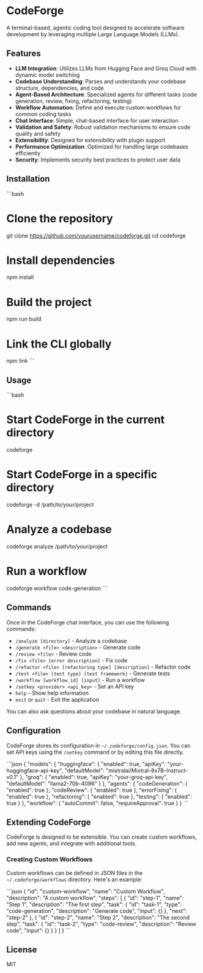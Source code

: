 # CodeForge

A terminal-based, agentic coding tool designed to accelerate software development by leveraging multiple Large Language Models (LLMs).

## Features

- **LLM Integration**: Utilizes LLMs from Hugging Face and Groq Cloud with dynamic model switching
- **Codebase Understanding**: Parses and understands your codebase structure, dependencies, and code
- **Agent-Based Architecture**: Specialized agents for different tasks (code generation, review, fixing, refactoring, testing)
- **Workflow Automation**: Define and execute custom workflows for common coding tasks
- **Chat Interface**: Simple, chat-based interface for user interaction
- **Validation and Safety**: Robust validation mechanisms to ensure code quality and safety
- **Extensibility**: Designed for extensibility with plugin support
- **Performance Optimization**: Optimized for handling large codebases efficiently
- **Security**: Implements security best practices to protect user data

## Installation

\`\`\`bash
# Clone the repository
git clone https://github.com/yourusername/codeforge.git
cd codeforge

# Install dependencies
npm install

# Build the project
npm run build

# Link the CLI globally
npm link
\`\`\`

## Usage

\`\`\`bash
# Start CodeForge in the current directory
codeforge

# Start CodeForge in a specific directory
codeforge -d /path/to/your/project

# Analyze a codebase
codeforge analyze /path/to/your/project

# Run a workflow
codeforge workflow code-generation
\`\`\`

## Commands

Once in the CodeForge chat interface, you can use the following commands:

- `/analyze [directory]` - Analyze a codebase
- `/generate <file> <description>` - Generate code
- `/review <file>` - Review code
- `/fix <file> [error description]` - Fix code
- `/refactor <file> [refactoring type] [description]` - Refactor code
- `/test <file> [test type] [test framework]` - Generate tests
- `/workflow [workflow_id] [input]` - Run a workflow
- `/setkey <provider> <api_key>` - Set an API key
- `help` - Show help information
- `exit` or `quit` - Exit the application

You can also ask questions about your codebase in natural language.

## Configuration

CodeForge stores its configuration in `~/.codeforge/config.json`. You can set API keys using the `/setkey` command or by editing this file directly.

\`\`\`json
{
  "models": {
    "huggingface": {
      "enabled": true,
      "apiKey": "your-huggingface-api-key",
      "defaultModel": "mistralai/Mixtral-8x7B-Instruct-v0.1"
    },
    "groq": {
      "enabled": true,
      "apiKey": "your-groq-api-key",
      "defaultModel": "llama2-70b-4096"
    }
  },
  "agents": {
    "codeGeneration": { "enabled": true },
    "codeReview": { "enabled": true },
    "errorFixing": { "enabled": true },
    "refactoring": { "enabled": true },
    "testing": { "enabled": true }
  },
  "workflow": {
    "autoCommit": false,
    "requireApproval": true
  }
}
\`\`\`

## Extending CodeForge

CodeForge is designed to be extensible. You can create custom workflows, add new agents, and integrate with additional tools.

### Creating Custom Workflows

Custom workflows can be defined in JSON files in the `~/.codeforge/workflows` directory. Here's an example:

\`\`\`json
{
  "id": "custom-workflow",
  "name": "Custom Workflow",
  "description": "A custom workflow",
  "steps": [
    {
      "id": "step-1",
      "name": "Step 1",
      "description": "The first step",
      "task": {
        "id": "task-1",
        "type": "code-generation",
        "description": "Generate code",
        "input": {}
      },
      "next": "step-2"
    },
    {
      "id": "step-2",
      "name": "Step 2",
      "description": "The second step",
      "task": {
        "id": "task-2",
        "type": "code-review",
        "description": "Review code",
        "input": {}
      }
    }
  ]
}
\`\`\`

## License

MIT
